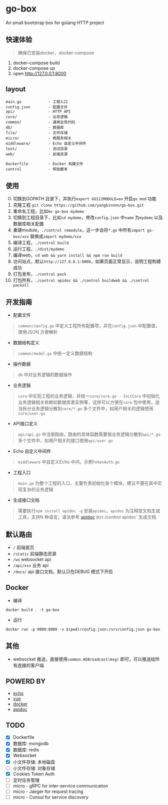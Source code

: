 # go-box

An small bootstrap box for golang HTTP project

## 快速体验
> 确保已安装docker，docker-compose

1. docker-compose build
2. docker-compose up
3. open http://127.0.0.1:8000

## layout

```
main.go            - 工程入口
config.json        - 配置文件
api/               - HTTP API
core/              - 业务逻辑
common/            - 通用全局代码
db/                - 数据库
file/              - 文件存储
micro/             - 微服务相关
middleware/        - Echo 自定义中间件
test/              - 测试目录
web/               - 前端资源

Dockerfile         - Docker 构建文件
control            - 帮助脚本
```

## 使用

0. 切换到GOPATH 目录下，并执行`export GO111MODULE=on` 开启`go mod` 功能
1. 克隆工程 `git clone https://github.com/yangbinnnn/go-box.git`
2. 重命名工程，比如`mv go-box mydemo`
3. 切换到工程目录下，比如`cd mydemo`，修改`config.json` 中`name` 为`mydemo` 以及数据库相关配置
4. 重建module，`./control remodule`，这一步会将`*.go` 中所有`import go-box/xxx` 替换成`import mydemo/xxx`
5. 编译工程，`./control build`
6. 运行工程，`./dist/mydemo`
7. 编译web，`cd web && yarn install && npm run build`
7. 访问站点，默认`http://127.0.0.1:8000`，如果页面正常显示，说明工程构建成功
8. 打包发布，`./control pack`
9. 打包所有，`./control apidoc && ./control buildweb && ./control packall`


## 开发指南

- 配置文件
> `common/config.go` 中定义工程所有配置项，并在`config.json` 中配置值，使用JSON 方便解析

- 数据结构定义
> `common/model.go` 中统一定义数据结构

- 操作数据
> `db` 中对业务逻辑的数据操作

- 业务逻辑
> `core` 中实现工程的业务逻辑，并统一`core/core.go - InitCore` 中初始化业务逻辑相关依赖如数据库表实例等，这样可以方便在`core` 包中使用，适当拆分业务逻辑分散到`core/*.go` 多个文件中，如用户相关的逻辑使用`core/user.go`

- API接口定义
> `api/api.go` 中注册路由，路由的具体函数需要按业务逻辑分散到`api/*.go` 多个文件中，如用户相关的接口使用`api/user.go`

- Echo 自定义中间件
> `middleware` 中自定义Echo 中间，示例`TokenAuth.go`

- 工程入口
> `main.go` 为整个工程的入口，主要负责初始化各个模块，建议不要在其中实现复杂的业务逻辑

- 生成接口文档
> 需要执行`npm install apidoc -g` 安装`apidoc`。`apidoc` 为注释型文档生成工具，支持N 种语言，语法参考 [apidoc](http://apidocjs.com) `执行`./control apidoc` 生成文档


## 默认路由

- `/` 前端首页
- `/static` 前端静态资源
- `/ws` websocket api
- `/api/xxx` 业务 api
- `/docs/` api 接口文档，默认只在DEBUG 模式下开启


## Docker

- 编译
```
docker build . -t go-box
```

- 运行
```
docker run -p 8000:8000 -v $(pwd)/config.json:/srv/config.json go-box
```


## 其他

- websocket 推送，直接使用`common.WSBroadcast(msg)` 即可，可以推送给所有连接的客户端


## POWERD BY

- [echo](https://echo.labstack.com/) 
- [vue](https://vuejs.org/) 
- [docker](https://www.docker.com/get-started)
- [apidoc](http://apidocjs.com)

## TODO

- [x] Dockerfile
- [x] 数据库: mongodb
- [x] 数据库: redis
- [x] Websocket
- [x] 小文件存储: 本地磁盘
- [ ] 小文件存储: 对象存储
- [x] Cookies Token Auth
- [ ] 定时任务管理
- [ ] micro - gRPC for inter-service communication
- [ ] micro - Jaeger for request tracing
- [ ] micro - Consul for service discovery
